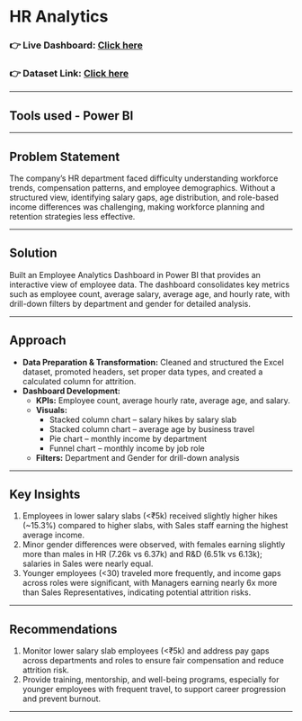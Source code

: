 # HR Analytics

### 👉 Live Dashboard: [Click here](https://app.powerbi.com/view?r=eyJrIjoiMjQ2MjYzMjgtZThiZi00ZDYwLWJmNTItMGFmMjk1OTljNGQ2IiwidCI6ImM2ZTU0OWIzLTVmNDUtNDAzMi1hYWU5LWQ0MjQ0ZGM1YjJjNCJ9)  

### 👉 Dataset Link:  [Click here](https://drive.google.com/file/d/1vK3_HR_ugu4vULI1NJBboVnw0Oyl6YMT/view?usp=sharing)  

---

## Tools used  - Power BI  

---

## Problem Statement  
The company’s HR department faced difficulty understanding workforce trends, compensation patterns, and employee demographics. Without a structured view, identifying salary gaps, age distribution, and role-based income differences was challenging, making workforce planning and retention strategies less effective.

---

## Solution  
Built an Employee Analytics Dashboard in Power BI that provides an interactive view of employee data. The dashboard consolidates key metrics such as employee count, average salary, average age, and hourly rate, with drill-down filters by department and gender for detailed analysis.

---

## Approach  
- **Data Preparation & Transformation:** Cleaned and structured the Excel dataset, promoted headers, set proper data types, and created a calculated column for attrition.  
- **Dashboard Development:**  
  - **KPIs:** Employee count, average hourly rate, average age, and salary.  
  - **Visuals:**  
    - Stacked column chart – salary hikes by salary slab  
    - Stacked column chart – average age by business travel  
    - Pie chart – monthly income by department  
    - Funnel chart – monthly income by job role  
  - **Filters:** Department and Gender for drill-down analysis  

---

## Key Insights  
1. Employees in lower salary slabs (<₹5k) received slightly higher hikes (~15.3%) compared to higher slabs, with Sales staff earning the highest average income.  
2. Minor gender differences were observed, with females earning slightly more than males in HR (7.26k vs 6.37k) and R&D (6.51k vs 6.13k); salaries in Sales were nearly equal.  
3. Younger employees (<30) traveled more frequently, and income gaps across roles were significant, with Managers earning nearly 6x more than Sales Representatives, indicating potential attrition risks.  

---

## Recommendations  
1. Monitor lower salary slab employees (<₹5k) and address pay gaps across departments and roles to ensure fair compensation and reduce attrition risk.  
2. Provide training, mentorship, and well-being programs, especially for younger employees with frequent travel, to support career progression and prevent burnout.  

---

